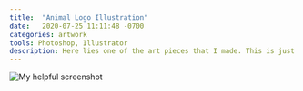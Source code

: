 ```yaml
---
title:  "Animal Logo Illustration"
date:   2020-07-25 11:11:48 -0700
categories: artwork
tools: Photoshop, Illustrator
description: Here lies one of the art pieces that I made. This is just placeholder text~! So I'm not really sure which artwork I'm gonna put in here yet because I haven't done it! Wow, exciting.
---
```

![My helpful screenshot](../assets/images/art/Project2_FS_2.png)



